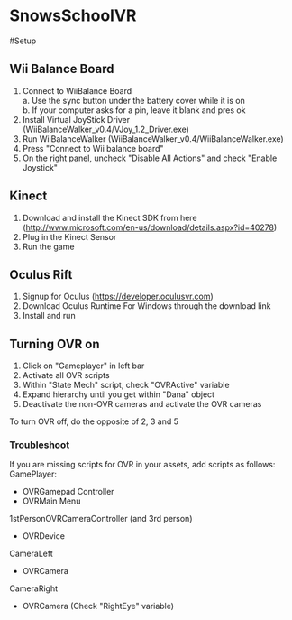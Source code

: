 SnowsSchoolVR
=============

#Setup

## Wii Balance Board

1. Connect to WiiBalance Board  
  a. Use the sync button under the battery cover while it is on  
  b. If your computer asks for a pin, leave it blank and pres ok
2. Install Virtual JoyStick Driver (WiiBalanceWalker_v0.4/VJoy_1.2_Driver.exe)
3. Run WiiBalanceWalker (WiiBalanceWalker_v0.4/WiiBalanceWalker.exe)
4. Press "Connect to Wii balance board"
5. On the right panel, uncheck "Disable All Actions" and check "Enable Joystick"

## Kinect

1. Download and install the Kinect SDK from here (http://www.microsoft.com/en-us/download/details.aspx?id=40278) 
2. Plug in the Kinect Sensor
3. Run the game


## Oculus Rift

1. Signup for Oculus (https://developer.oculusvr.com)
2. Download Oculus Runtime For Windows through the download link
3. Install and run


## Turning OVR on
1. Click on "Gameplayer" in left bar
2. Activate all OVR scripts
3. Within "State Mech" script, check "OVRActive" variable
4. Expand hierarchy until you get within "Dana" object
5. Deactivate the non-OVR cameras and activate the OVR cameras

To turn OVR off, do the opposite of 2, 3 and 5

### Troubleshoot
If you are missing scripts for OVR in your assets, add scripts as follows:  
GamePlayer:
* OVRGamepad Controller
* OVRMain Menu

1stPersonOVRCameraController (and 3rd person)
* OVRDevice

CameraLeft
* OVRCamera

CameraRight
* OVRCamera (Check "RightEye" variable)